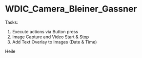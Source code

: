 # WDIC_Camera_Bleiner_Gassner

Tasks:
1. Execute actions via Button press
2. Image Capture and Video Start & Stop
3. Add Text Overlay to Images (Date & Time)

Heile